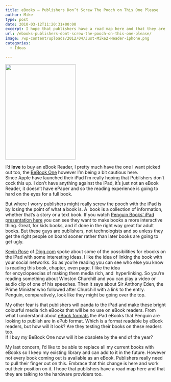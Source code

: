 ```yaml
---
title: eBooks – Publishers Don’t Screw The Pooch on This One Please
author: Mike
type: post
date: 2010-03-12T11:20:31+00:00
excerpt: I hope that publishers have a road map here and that they are talking to the hardware providers too.
url: /ebooks-publishers-dont-screw-the-pooch-on-this-one-please/
image: /wp-content/uploads/2012/04/Just-Mike2-Header-iphone.png
categories:
  - Ideas

---
```

[<img loading="lazy" class="alignleft size-medium wp-image-57" title="ipad_hero" src="http://www.webheat.co.uk/wp-content/uploads/2010/03/ipad_hero-220x300.png" alt="" width="220" height="300" />][1]

I&#8217;d **love** to buy an eBook Reader, I pretty much have the one I want picked out too, the [BeBook One][2] however I&#8217;m being a bit cautious here.  
Since Apple have launched their iPad I&#8217;m really hoping that Publishers don&#8217;t cock this up. I don&#8217;t have anything against the iPad, it&#8217;s just not an eBook Reader, it doesn&#8217;t have ePaper and so the reading experience is going to hard on the eyes for a full book.

But where I worry publishers might really screw the pooch with the iPad is by losing the point of what a book is. A  book is a collection of information, whether that&#8217;s a story or a text book. If you watch [Penguin Books&#8217; iPad presentation here][3] you can see they want to make books a more interactive thing. Great, for kids books, and if done in the right way great for adult books. But these guys are publishers, not technologists and so unless they get the right people on board sooner rather than later books are going to get ugly.

[Kevin Rose][4] of [Digg.com][5] spoke about some of the possibilities for ebooks on the iPad with some interesting ideas. I like the idea of linking the book with your social networks. So as you&#8217;re reading you can see who else you know is reading this book, chapter, even page. I like the idea for encyclopaedias of making them media rich, and  hyperlinking. So you&#8217;re reading something about Winston Churchill and you can play a video or audio clip of one of his speeches. Then it says about Sir Anthony Eden, the Prime Minister who followed after Churchill with a link to the entry. Penguin, comparatively, look like they might be going over the top.

My other fear is that publishers will panda to the iPad and make these bright colourful media rich eBooks that will be no use on eBook readers. From what I understand about [eBook formats][6] the iPad eBooks that Penguin are looking to publish are in ePub format. Which is a format readable by eBook readers, but how will it look? Are they testing their books on these readers too.  
If I buy my BeBook One now will it be obsolete by the end of the year?

My last concern, I&#8217;d like to be able to replace all my current books with eBooks so I keep my existing library and can add to it in the future. However not every book coming out is available as an eBook. Publishers really need to pull their finger out on this. Embrace that this change is here and work out their position on it. I hope that publishers have a road map here and that they are talking to the hardware providers too.

 [1]: http://www.webheat.co.uk/wp-content/uploads/2010/03/ipad_hero.png
 [2]: http://mybebook.com/6-inch-ereaders/c14/p5/bebook-one-ereader/product_info.html
 [3]: http://gizmodo.com/5485150/penguins-incredible-vision-of-books-on-the-ipad-doesnt-look-anything-like-books
 [4]: http://twitter.com/kevinrose
 [5]: http://digg.com
 [6]: http://gizmodo.com/5478842/giz-explains-how-youre-gonna-get-screwed-by-ebook-formats